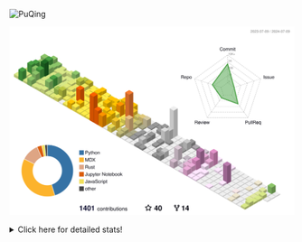 ![PuQing](https://user-images.githubusercontent.com/27223114/171565019-9a56fae6-b08b-421f-99db-7e830da42371.png)

![](./profile-3d-contrib/profile-season-animate.svg)

<details>
<summary>Click here for detailed stats!</summary>

<!--START_SECTION:waka-->
![Lines of code](https://img.shields.io/badge/From%20Hello%20World%20I%27ve%20Written-1.3%20million%20lines%20of%20code-blue)

**🐱 My GitHub Data** 

> 📦 397.6 kB Used in GitHub's Storage 
 > 
> 🏆 409 Contributions in the Year 2024
 > 
> 🚫 Not Opted to Hire
 > 
> 📜 46 Public Repositories 
 > 
> 🔑 29 Private Repositories 
 > 
**I'm an Early 🐤** 

```text
🌞 Morning                469 commits         ██░░░░░░░░░░░░░░░░░░░░░░░   06.33 % 
🌆 Daytime                3385 commits        ███████████░░░░░░░░░░░░░░   45.72 % 
🌃 Evening                1592 commits        █████░░░░░░░░░░░░░░░░░░░░   21.50 % 
🌙 Night                  1958 commits        ███████░░░░░░░░░░░░░░░░░░   26.45 % 
```


📊 **This Week I Spent My Time On** 

```text
💬 Programming Languages: 
Python                   24 hrs 47 mins      ████████████████░░░░░░░░░   64.11 % 
Browsing                 4 hrs 49 mins       ███░░░░░░░░░░░░░░░░░░░░░░   12.46 % 
GitHubing                3 hrs 26 mins       ██░░░░░░░░░░░░░░░░░░░░░░░   08.88 % 
Bash                     1 hr 15 mins        █░░░░░░░░░░░░░░░░░░░░░░░░   03.25 % 
Text                     1 hr 4 mins         █░░░░░░░░░░░░░░░░░░░░░░░░   02.79 % 

🔥 Editors: 
VS Code                  27 hrs 44 mins      ██████████████████░░░░░░░   71.75 % 
Chrome                   10 hrs 5 mins       ███████░░░░░░░░░░░░░░░░░░   26.08 % 
fish                     49 mins             █░░░░░░░░░░░░░░░░░░░░░░░░   02.13 % 
Obsidian                 0 secs              ░░░░░░░░░░░░░░░░░░░░░░░░░   00.04 % 

💻 Operating System: 
Linux                    21 hrs 53 mins      ██████████████░░░░░░░░░░░   56.60 % 
Mac                      10 hrs 55 mins      ███████░░░░░░░░░░░░░░░░░░   28.25 % 
WSL                      5 hrs 51 mins       ████░░░░░░░░░░░░░░░░░░░░░   15.15 % 
```


<!--END_SECTION:waka-->
</details>
